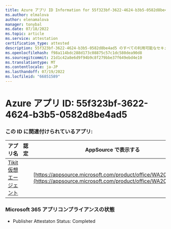 ```yaml
---
title: Azure アプリ ID Information for 55f323bf-3622-4624-b3b5-0582d8be4ad5
ms.author: elmalova
author: elenamalova
manager: tonybal
ms.date: 07/18/2022
ms.topic: article
ms.service: attestation
certification_type: attested
description: 55f323bf-3622-4624-b3b5-0582d8be4ad5 のすべての利用可能なセキュリティとコンプライアンス情報。
ms.openlocfilehash: f98a114bdc288d173c08875c57c1dc580dea90d8
ms.sourcegitcommit: 21d1c42a8e6d9f94b9c8f279bbe37f649ebd4e10
ms.translationtype: MT
ms.contentlocale: ja-JP
ms.lasthandoff: 07/19/2022
ms.locfileid: "66851589"
---
```

# <a name="azure-app-id-55f323bf-3622-4624-b3b5-0582d8be4ad5"></a>Azure アプリ ID: 55f323bf-3622-4624-b3b5-0582d8be4ad5


### <a name="apps-associated-with-this-id"></a>この ID に関連付けられているアプリ:
| **アプリ名** | **認定** | **AppSource で表示する** |
|--------------|---------------|-----------------------|
| [Tikit 仮想エージェント](../forward/WA200004288.md) |  | [https://appsource.microsoft.com/product/office/WA200004288](https://appsource.microsoft.com/product/office/WA200004288) |

### <a name="microsoft-365-app-compliance-status"></a>Microsoft 365 アプリコンプライアンスの状態
- Publisher Attestaton Status: Completed
